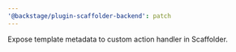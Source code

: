```yaml
---
'@backstage/plugin-scaffolder-backend': patch
---
```


Expose template metadata to custom action handler in Scaffolder.
